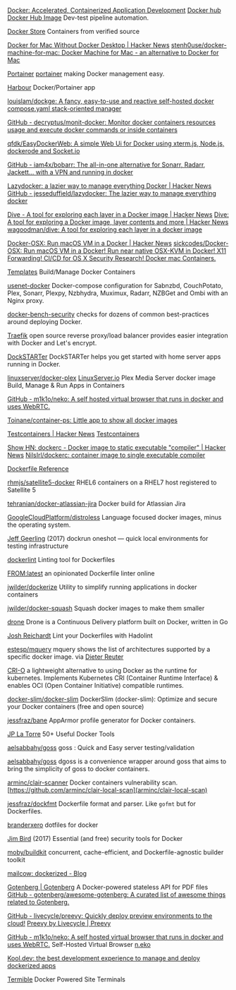 
[Docker: Accelerated, Containerized Application Development](https://www.docker.com)
[Docker hub](https://hub.docker.com/)
[Docker Hub Image](https://hub.docker.com/search?q=%25s&type=image)
Dev-test pipeline automation.

[Docker Store](https://store.docker.com/search?q=source%3Dverified&source=verified&type=image)
Containers from verified source

[Docker for Mac Without Docker Desktop | Hacker News](https://news.ycombinator.com/item?id=30116433)
[stenh0use/docker-machine-for-mac: Docker Machine for Mac - an alternative to Docker for Mac](https://github.com/stenh0use/docker-machine-for-mac)

[Portainer](https://portainer.io/)
[portainer](https://github.com/portainer/portainer)
making Docker management easy.

[Harbour](https://github.com/rrroyal/Harbour)
Docker/Portainer app

[louislam/dockge: A fancy, easy-to-use and reactive self-hosted docker compose.yaml stack-oriented manager](https://github.com/louislam/dockge)

[GitHub - decryptus/monit-docker: Monitor docker containers resources usage and execute docker commands or inside containers](https://github.com/decryptus/monit-docker)

[qfdk/EasyDockerWeb: A simple Web Ui for Docker using xterm.js, Node.js, dockerode and Socket.io](https://github.com/qfdk/EasyDockerWeb)

[GitHub - iam4x/bobarr: The all-in-one alternative for Sonarr, Radarr, Jackett... with a VPN and running in docker](https://github.com/iam4x/bobarr)

[Lazydocker: a lazier way to manage everything Docker | Hacker News](https://news.ycombinator.com/item?id=36778905)
[GitHub - jesseduffield/lazydocker: The lazier way to manage everything docker](https://github.com/jesseduffield/lazydocker)

[Dive - A tool for exploring each layer in a Docker image | Hacker News](https://news.ycombinator.com/item?id=18528423)
[Dive: A tool for exploring a Docker image, layer contents and more | Hacker News](https://news.ycombinator.com/item?id=38913425)
[wagoodman/dive: A tool for exploring each layer in a docker image](https://github.com/wagoodman/dive)

[Docker-OSX: Run macOS VM in a Docker | Hacker News](https://news.ycombinator.com/item?id=34374710)
[sickcodes/Docker-OSX: Run macOS VM in a Docker! Run near native OSX-KVM in Docker! X11 Forwarding! CI/CD for OS X Security Research! Docker mac Containers.](https://github.com/sickcodes/Docker-OSX)

[Templates](https://github.com/SelfhostedPro/selfhosted_templates)
Build/Manage Docker Containers

[usenet-docker](https://github.com/justinhamlett/usenet-docker)
Docker-compose configuration for Sabnzbd, CouchPotato, Plex, Sonarr, Plexpy, Nzbhydra, Muximux, Radarr, NZBGet and Ombi with an Nginx proxy.

[docker-bench-security](https://github.com/docker/docker-bench-security)
checks for dozens of common best-practices around deploying Docker.

[Traefik](https://traefik.io/)
open source reverse proxy/load balancer provides easier integration with Docker and Let's encrypt.

[DockSTARTer](https://github.com/GhostWriters/DockSTARTer)
DockSTARTer helps you get started with home server apps running in Docker.

[linuxserver/docker-plex](https://github.com/linuxserver/docker-plex)
[LinuxServer.io](http://LinuxServer.io)
Plex Media Server docker image
Build, Manage & Run Apps in Containers

[GitHub - m1k1o/neko: A self hosted virtual browser that runs in docker and uses WebRTC.](https://github.com/m1k1o/neko)

[Toinane/container-ps: Little app to show all docker images](https://github.com/Toinane/container-ps)

[Testcontainers | Hacker News](https://news.ycombinator.com/item?id=39531536)
[Testcontainers](https://testcontainers.com/)

[Show HN: dockerc - Docker image to static executable "compiler" | Hacker News](https://news.ycombinator.com/item?id=39620540)
[NilsIrl/dockerc: container image to single executable compiler](https://github.com/NilsIrl/dockerc)

[Dockerfile Reference](https://docs.docker.com/engine/reference/builder/)

[rhmjs/satellite5-docker](https://github.com/rhmjs/satellite5-docker)
RHEL6 containers on a RHEL7 host registered to Satellite 5

[tehranian/docker-atlassian-jira](https://github.com/tehranian/docker-atlassian-jira)
Docker build for Atlassian Jira

[GoogleCloudPlatform/distroless](https://github.com/GoogleCloudPlatform/distroless)
Language focused docker images, minus the operating system.

[Jeff Geerling](https://www.jeffgeerling.com/blog/2017/dockrun-oneshot-quick-local-environments)
(2017) dockrun oneshot — quick local environments for testing infrastructure

[dockerlint](https://www.npmjs.com/package/dockerlint)
Linting tool for Dockerfiles

[FROM:latest](https://www.fromlatest.io/#/)
an opinionated Dockerfile linter online

[jwilder/dockerize](https://github.com/jwilder/dockerize)
Utility to simplify running applications in docker containers

[jwilder/docker-squash](https://github.com/jwilder/docker-squash)
Squash docker images to make them smaller

[drone](https://github.com/drone/drone)
Drone is a Continuous Delivery platform built on Docker, written in Go

[Josh Reichardt](https://thepracticalsysadmin.com/lint-your-dockerfiles-with-hadolint/)
Lint your Dockerfiles with Hadolint

[estesp/mquery](https://github.com/estesp/mquery)
mquery shows the list of architectures supported by a specific docker image.
via [Dieter Reuter](https://twitter.com/Quintus23M/status/911965353806323712)

[CRI-O](http://cri-o.io)
a lightweight alternative to using Docker as the runtime for kubernetes. Implements  Kubernetes CRI (Container Runtime Interface) & enables OCI (Open Container Initiative) compatible runtimes.

[docker-slim/docker-slim](https://github.com/docker-slim/docker-slim)
DockerSlim (docker-slim): Optimize and secure your Docker containers (free and open source)

[jessfraz/bane](https://github.com/jessfraz/bane)
AppArmor profile generator for Docker containers.

[JP La Torre](http://caylent.com/50-useful-docker-tools/)
50+ Useful Docker Tools

[aelsabbahy/goss](https://github.com/aelsabbahy/goss#installation)
goss : Quick and Easy server testing/validation

[aelsabbahy/goss](https://github.com/aelsabbahy/goss/tree/master/extras/dgoss)
dgoss is a convenience wrapper around goss that aims to bring the simplicity of goss to docker containers.

[arminc/clair-scanner](https://github.com/arminc/clair-scanner)
Docker containers vulnerability scan.
[https://github.com/arminc/clair-local-scan](arminc/clair-local-scan)

[jessfraz/dockfmt](https://github.com/jessfraz/dockfmt)
Dockerfile format and parser. Like `gofmt` but for Dockerfiles.

[branderxero](https://github.com/branderxero/dockerdots)
dotfiles for docker

[Jim Bird](http://swreflections.blogspot.be/2017/11/essential-and-free-security-tools-for.html)
(2017) Essential (and free) security tools for Docker

[moby/buildkit](https://github.com/moby/buildkit)
concurrent, cache-efficient, and Dockerfile-agnostic builder toolkit

[mailcow: dockerized - Blog](https://mailcow.email/)

[Gotenberg | Gotenberg](https://gotenberg.dev/)
A Docker-powered stateless API for PDF files
[GitHub - gotenberg/awesome-gotenberg: A curated list of awesome things related to Gotenberg.](https://github.com/gotenberg/awesome-gotenberg)

[GitHub - livecycle/preevy: Quickly deploy preview environments to the cloud!](https://github.com/livecycle/preevy)
[Preevy by Livecycle | Preevy](https://preevy.dev/)

[GitHub - m1k1o/neko: A self hosted virtual browser that runs in docker and uses WebRTC.](https://github.com/m1k1o/neko)
Self-Hosted Virtual Browser
[n.eko](https://neko.m1k1o.net/#/)

[Kool.dev: the best development experience to manage and deploy dockerized apps](https://kool.dev)

[Termible](https://termible.io/)
Docker Powered Site Terminals
